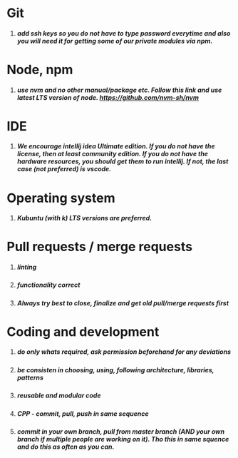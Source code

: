 # Git
1. ##### add ssh keys so you do not have to type password everytime and also you will need it for getting some of our private modules via npm.

# Node, npm
1. ##### use nvm and no other manual/package etc. Follow this link and use latest LTS version of node. https://github.com/nvm-sh/nvm

# IDE
1. ##### We encourage intellij idea Ultimate edition. If you do not have the license, then at least community edition. If you do not have the hardware resources, you should get them to run intellij. If not, the last case (not preferred) is vscode.

# Operating system
1. ##### Kubuntu (with k) LTS versions are preferred.

# Pull requests / merge requests
1. ##### linting
1. ##### functionality correct
1. ##### Always try best to close, finalize and get old pull/merge requests first

# Coding and development
1. ##### do only whats required, ask permission beforehand for any deviations
1. ##### be consisten in choosing, using, following architecture, libraries, patterns
1. ##### reusable and modular code
1. ##### CPP - commit, pull, push in same sequence
1. ##### commit in your own branch, pull from master branch (AND your own branch if multiple people are working on it). Tho this in same squence and do this as often as you can.  



